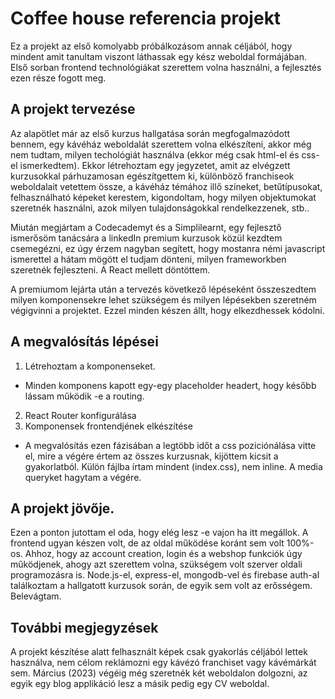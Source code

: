 # Coffee house referencia projekt

Ez a projekt az első komolyabb próbálkozásom annak céljából, hogy mindent amit tanultam viszont láthassak egy kész weboldal formájában. Első sorban frontend technológiákat szerettem volna használni, a fejlesztés ezen része fogott meg.

## A projekt tervezése

Az alapötlet már az első kurzus hallgatása során megfogalmazódott bennem, egy kávéház weboldalát szerettem volna elkészíteni, akkor még nem tudtam, milyen techológiát használva (ekkor még csak html-el és css-el ismerkedtem). Ekkor létrehoztam egy jegyzetet, amit az elvégzett kurzusokkal párhuzamosan egészítgettem ki, különböző franchiseok weboldalait vetettem össze, a kávéház témához illő színeket, betűtípusokat, felhasználható képeket kerestem, kigondoltam, hogy milyen objektumokat szeretnék használni, azok milyen tulajdonságokkal rendelkezzenek, stb..

Miután megjártam a Codecademyt és a Simplilearnt, egy fejlesztő ismerősöm tanácsára a linkedIn premium kurzusok közül kezdtem csemegézni, ez úgy érzem nagyban segített, hogy mostanra némi javascript ismerettel a hátam mögött el tudjam dönteni, milyen frameworkben szeretnék fejleszteni. A React mellett döntöttem.

A premiumom lejárta után a tervezés következő lépéseként összeszedtem milyen komponensekre lehet szükségem és milyen lépésekben szeretném végigvinni a projektet.
Ezzel minden készen állt, hogy elkezdhessek kódolni.

## A megvalósítás lépései

1. Létrehoztam a komponenseket.

- Minden komponens kapott egy-egy placeholder headert, hogy később lássam működik -e a routing.

2. React Router konfigurálása
3. Komponensek frontendjének elkészítése

- A megvalósítás ezen fázisában a legtöbb időt a css poziciónálása vitte el, mire a végére értem az összes kurzusnak, kijöttem kicsit a gyakorlatból. Külön fájlba írtam mindent (index.css), nem inline. A media queryket hagytam a végére.

## A projekt jövője.

Ezen a ponton jutottam el oda, hogy elég lesz -e vajon ha itt megállok. A frontend ugyan készen volt, de az oldal működése koránt sem volt 100%-os. Ahhoz, hogy az account creation, login és a webshop funkciók úgy működjenek, ahogy azt szerettem volna, szükségem volt szerver oldali programozásra is. Node.js-el, express-el, mongodb-vel és firebase auth-al találkoztam a hallgatott kurzusok során, de egyik sem volt az erősségem. Belevágtam. 

## További megjegyzések

A projekt készítése alatt felhasznált képek csak gyakorlás céljából lettek használva, nem célom reklámozni egy kávézó franchiset vagy kávémárkát sem.
Március (2023) végéig még szeretnék két weboldalon dolgozni, az egyik egy blog applikáció lesz a másik pedig egy CV weboldal. 

